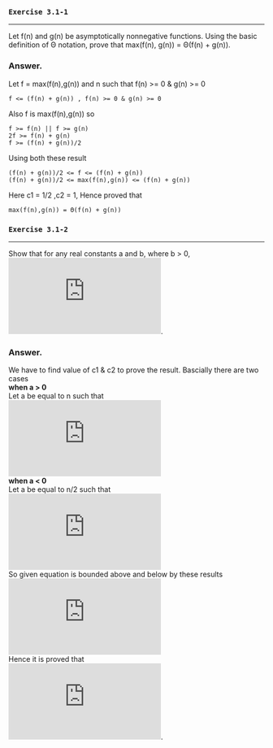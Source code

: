 ### `Exercise 3.1-1`
***
Let f(n) and g(n) be asymptotically nonnegative functions. Using the basic definition
of Θ notation, prove that max(f(n), g(n)) = Θ(f(n) + g(n)).
### Answer.
Let f = max(f(n),g(n)) and n such that f(n) >= 0 & g(n) >= 0    
    
    
    f <= (f(n) + g(n)) , f(n) >= 0 & g(n) >= 0
Also f is max(f(n),g(n)) so

    f >= f(n) || f >= g(n)
    2f >= f(n) + g(n)
    f >= (f(n) + g(n))/2
Using both these result

    (f(n) + g(n))/2 <= f <= (f(n) + g(n))
    (f(n) + g(n))/2 <= max(f(n),g(n)) <= (f(n) + g(n))
Here c1 = 1/2 ,c2 = 1, Hence proved that
    
    max(f(n),g(n)) = Θ(f(n) + g(n))
    
### `Exercise 3.1-2`
***
Show that for any real constants a and b, where b > 0,  
![equation](http://latex.codecogs.com/gif.latex?%28n&plus;a%29%5Eb%20%3D%20%5Ctheta%28n%5Eb%29).
### Answer.
We have to find value of c1 & c2 to prove the result. Bascially there are two cases  
**when a > 0**  
Let a be equal to n such that  
![equation](http://latex.codecogs.com/gif.latex?%28n&plus;a%29%5Eb%20%3D%20%28n%20&plus;%20n%29%5Eb%20%3D%202%5Ebn%5Eb)  
**when a < 0**  
Let a be equal to n/2 such that  
![equation](http://latex.codecogs.com/gif.latex?%28n&plus;a%29%5Eb%20%3D%20%28n%20-%20n/2%29%5Eb%20%3D%202%5E%7B-b%7Dn%5Eb)  
So given equation is bounded above and below by these results  
![equation](http://latex.codecogs.com/gif.latex?2%5E%7B-b%7Dn%5Eb%20%3C%3D%20%28n&plus;a%29%5Eb%20%3C%3D%202%5Ebn%5Eb%5C%5C%20%5Chspace*%7B0.6cm%7Dc1%20%3D%202%5E%7B-b%7D%20%2C%20c2%20%3D%202%5Eb)  
Hence it is proved that  
![equation](http://latex.codecogs.com/gif.latex?%28n&plus;a%29%5Eb%20%3D%20%5Ctheta%28n%5Eb%29).

